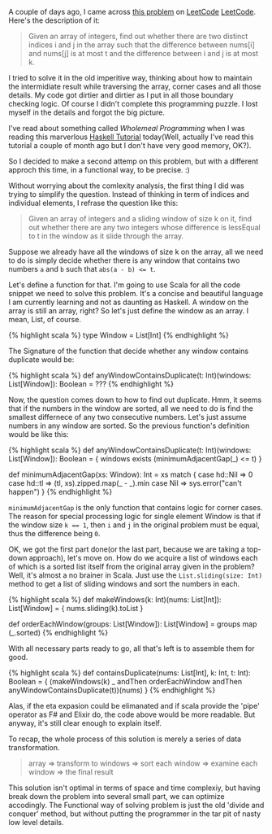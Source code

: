 ---
---

A couple of days ago, I came across [this problem][Contains Duplicate III] on [LeetCode] [LeetCode]. Here's the description of it:

> Given an array of integers, find out whether there are two distinct indices i and j in the array such that the difference between nums[i] and nums[j] is at most t and the difference between i and j is at most k.

I tried to solve it in the old imperitive way, thinking about how to maintain the intermidiate result while traversing the array, corner cases and all those details. My code got dirtier and dirtier as I put in all those boundary checking logic. Of course I didn't complete this programming puzzle. I lost myself in the details and forgot the big picture.

I've read about something called *Wholemeal Programming* when I was reading this marverlous [Haskell Tutorial][Wholemeal Programming] today(Well, actually I've read this tutorial a couple of month ago but I don't have very good memory, OK?).

So I decided to make a second attemp on this problem, but with a different approch this time, in a functional way, to be precise. :)

Without worrying about the comlexity analysis, the first thing I did was trying to simplify the question. Instead of thinking in term of indices and individual elements, I refrase the question like this:

> Given an array of integers and a sliding window of size k on it, find out whether there are any two integers whose difference is lessEqual to t in the window as it slide through the array.

Suppose we already have all the windows of size k on the array, all we need to do is simply decide whether there is any window that contains two numbers `a` and `b` such that `abs(a - b) <= t`.

Let's define a function for that. I'm going to use Scala for all the code snippet we need to solve this problem. It's a concise and beautiful language I am currently learning and not as daunting as Haskell.
A window on the array is still an array, right? So let's just define the window as an array. I mean, List, of course.

{% highlight scala %}
type Window = List[Int]
{% endhighlight %}

The Signature of the function that decide whether any window contains duplicate would be:

{% highlight scala %}
def anyWindowContainsDuplicate(t: Int)(windows: List[Window]): Boolean = ???
{% endhighlight %}

Now, the question comes down to how to find out duplicate. Hmm, it seems that if the numbers in the window are sorted, all we need to do is find the smallest differnece of any two consecutive numbers. Let's just assume numbers in any window are sorted. So the previous function's definition would be like this:

{% highlight scala %}
def anyWindowContainsDuplicate(t: Int)(windows: List[Window]): Boolean = {
  windows exists (minimumAdjacentGap(_) <= t)
}

def minimumAdjacentGap(xs: Window): Int = xs match {
  case hd::Nil => 0
  case hd::tl => (tl, xs).zipped.map(_ - _).min
  case Nil => sys.error("can't happen")
}
{% endhighlight %}

`minimumAdjacentGap` is the only function that contains logic for corner cases.  The reason for special processing logic for single element Window is that if the window size `k == 1`, then `i` and `j` in the original problem must be equal, thus the difference being `0`.  

OK, we got the first part done(or the last part, because we are taking a top-down approach), let's move on. How do we acquire a list of windows each of which is a sorted list itself from the original array given in the problem? Well, it's almost a no brainer in Scala. Just use the `List.sliding(size: Int)` method to get a list of sliding windows and sort the numbers in each.

{% highlight scala %}
def makeWindows(k: Int)(nums: List[Int]): List[Window] = {
  nums.sliding(k).toList
}

def orderEachWindow(groups: List[Window]): List[Window] = groups map (_.sorted)
{% endhighlight %}

With all necessary parts ready to go, all that's left is to assemble them for good.

{% highlight scala %}
def containsDuplicate(nums: List[Int], k: Int, t: Int): Boolean = {
  (makeWindows(k) _
    andThen orderEachWindow
    andThen anyWindowContainsDuplicate(t))(nums)
}
{% endhighlight %}

Alas, if the eta expasion could be elimanated and if scala provide the 'pipe' operator as F# and Elixir do, the code above would be more readable. But anyway, it's still clear enough to explain itself.

To recap, the whole process of this solution is merely a series of data transformation.

> array => transform to windows => sort each window => examine each window => the final result

This solution isn't optimal in terms of space and time complexiy, but having break down the problem into several small part, we can optimize accodingly. The Functional way of solving problem is just the old 'divide and conquer' method, but without putting the programmer in the tar pit of nasty low level details. 

[Contains Duplicate III]: https://leetcode.com/problems/contains-duplicate-iii/
[LeetCode]: https://leetcode.com/
[Wholemeal Programming]: https://www.fpcomplete.com/user/byorgey/introduction-to-haskell/1-haskell-basics#wholemeal-programming
